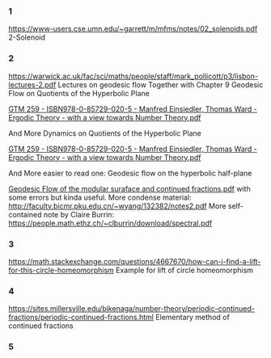 ### 1
https://www-users.cse.umn.edu/~garrett/m/mfms/notes/02_solenoids.pdf
2-Solenoid
### 2
https://warwick.ac.uk/fac/sci/maths/people/staff/mark_pollicott/p3/lisbon-lectures-2.pdf
Lectures on geodesic flow
Together with Chapter 9 Geodesic Flow on Quotients of the Hyperbolic Plane

[GTM 259 - ISBN978-0-85729-020-5 - Manfred Einsiedler, Thomas Ward - Ergodic Theory - with a view towards Number Theory.pdf](hook://file/Qn7THyO78?p=TWF0aGVtYXRpY3MvR1RN&n=GTM%20259%20%2D%20ISBN978%2D0%2D85729%2D020%2D5%20%2D%20Manfred%20Einsiedler%2C%20Thomas%20Ward%20%2D%20Ergodic%20Theory%20%2D%20with%20a%20view%20towards%20Number%20Theory%2Epdf#p=296&x=0&y=0&s=1&e=60)

And More Dynamics on Quotients of the Hyperbolic Plane

[GTM 259 - ISBN978-0-85729-020-5 - Manfred Einsiedler, Thomas Ward - Ergodic Theory - with a view towards Number Theory.pdf](hook://file/Qn7THyO78?p=TWF0aGVtYXRpY3MvR1RN&n=GTM%20259%20%2D%20ISBN978%2D0%2D85729%2D020%2D5%20%2D%20Manfred%20Einsiedler%2C%20Thomas%20Ward%20%2D%20Ergodic%20Theory%20%2D%20with%20a%20view%20towards%20Number%20Theory%2Epdf#p=366&x=0&y=0&s=12&e=61)

And More easier to read one: Geodesic flow on the hyperbolic half-plane

[Geodesic Flow of the modular suraface and continued fractions.pdf](hook://file/RQNvzZGeV?p=VGhlc2lzL1dleWwncyBsYXcgb24gdHdpc3RlZCBjb3ZlciBvZiBoeXBlcmJvbGljIHN1cmZhY2U=&n=Geodesic%20Flow%20of%20the%20modular%20suraface%20and%20continued%20fractions%2Epdf#p=26&x=0&y=0&s=3&e=45)
with some errors but kinda useful.
More condense material: http://faculty.bicmr.pku.edu.cn/~wyang/132382/notes2.pdf
More self-contained note by Claire Burrin: https://people.math.ethz.ch/~clburrin/download/spectral.pdf
### 3
https://math.stackexchange.com/questions/4667670/how-can-i-find-a-lift-for-this-circle-homeomorphism
Example for lift of circle homeomorphism
### 4
https://sites.millersville.edu/bikenaga/number-theory/periodic-continued-fractions/periodic-continued-fractions.html
Elementary method of continued fractions
### 5

